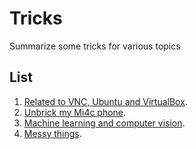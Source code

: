 # Tricks
Summarize some tricks for various topics

## List
1. [Related to VNC, Ubuntu and VirtualBox](https://github.com/zzpsjtu/Tricks/blob/master/Lists/VNC_Ubuntu_VM.md).
1. [Unbrick my Mi4c phone](https://github.com/zzpsjtu/Tricks/blob/master/Lists//Unbrick_mi4c.md).
1. [Machine learning and computer vision](https://github.com/zzpsjtu/Tricks/blob/master/Lists//DL.md).
1. [Messy things](https://github.com/zzpsjtu/Tricks/blob/master/Lists//Messy.md).
